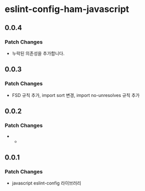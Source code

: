 # eslint-config-ham-javascript

## 0.0.4

### Patch Changes

- 누락된 의존성을 추가합니다.

## 0.0.3

### Patch Changes

- FSD 규칙 추가, import sort 변경, import no-unresolves 규칙 추가

## 0.0.2

### Patch Changes

- -

## 0.0.1

### Patch Changes

- javascript eslint-config 라이브러리

